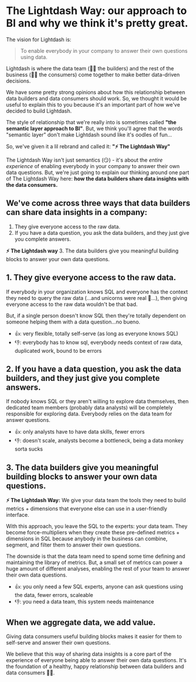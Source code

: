 # The Lightdash Way: our approach to BI and why we think it's pretty great.

The vision for Lightdash is:

> To enable everybody in your company to answer their own questions using data.

Lightdash is where the data team (👷‍♀️ the builders) and the rest of the business (👩‍🌾 the consumers)
come together to make better data-driven decisions.

We have some pretty strong opinions about how this relationship between data builders and
data consumers should work. So, we thought it would be useful to explain this to you because
it's an important part of how we've decided to build Lightdash.

The style of relationship that we're really into is sometimes called **"the semantic layer approach to BI"**.
But, we think you'll agree that the words "semantic layer" don't make Lightdash sound like it's oodles of fun...

So, we've given it a lil rebrand and called it: **"⚡ The Lightdash Way"**

The Lightdash Way isn't just semantics (😏) - it's about the *entire experience* of enabling
everybody in your company to answer their own data questions. But, we're just going to explain our thinking
around one part of The Lightdash Way here: **how the data builders share data insights with the data consumers.**


## We've come across three ways that data builders can share data insights in a company:

1. They give everyone access to the raw data.
2. If you have a data question, you ask the data builders, and they just give you complete answers.

**⚡ The Lightdash way**
3. The data builders give you meaningful building blocks to answer your own data questions.

## 1. They give everyone access to the raw data.

If everybody in your organization knows SQL and everyone has the context they need to query
the raw data (...and unicorns were real 🦄...), then giving everyone access to the raw data
wouldn't be that bad.

But, if a single person doesn't know SQL then they're totally dependent on someone helping
them with a data question...no bueno.

* 👍: very flexible, totally self-serve (as long as everyone knows SQL)
* 👎: everybody has to know sql, everybody needs context of raw data, duplicated work,
bound to be errors

## 2. If you have a data question, you ask the data builders, and they just give you complete answers.

If nobody knows SQL or they aren't willing to explore data themselves, then dedicated team
members (probably data analysts) will be completely responsible for exploring data. Everybody
relies on the data team for answer questions.

* 👍: only analysts have to have data skills, fewer errors
* 👎: doesn't scale, analysts become a bottleneck, being a data monkey sorta sucks

## 3. The data builders give you meaningful building blocks to answer your own data questions.

**⚡ The Lightdash Way:** We give your data team the tools they need to build metrics + dimensions
that everyone else can use in a user-friendly interface.

With this approach, you leave the SQL to the experts: your data team. They become force-multipliers
when they create these pre-defined metrics + dimensions in SQL because anybody in the business can
combine, segment, and filter them to answer their own questions.

The downside is that the data team need to spend some time defining and maintaining the library of metrics. But,
a small set of metrics can power a huge amount of different analyses, enabling the rest of your team to answer
their own data questions.

* 👍: you only need a few SQL experts, anyone can ask questions using the data, fewer errors, scaleable
* 👎: you need a data team, this system needs maintenance

## When we aggregate data, we add value.
Giving data consumers useful building blocks makes it easier for them to self-serve and answer
their own questions.

We believe that this way of sharing data insights is a core part of the experience of everyone being able
to answer their own data questions. It's the foundation of a healthy, happy relationship between data builders 
and data consumers 👯‍♀️.
